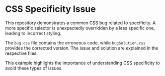 # CSS Specificity Issue

This repository demonstrates a common CSS bug related to specificity.  A more specific selector is unexpectedly overridden by a less specific one, leading to incorrect styling.

The `bug.css` file contains the erroneous code, while `bugSolution.css` provides the corrected version.  The issue and solution are explained in the respective files.

This example highlights the importance of understanding CSS specificity to avoid these types of issues.